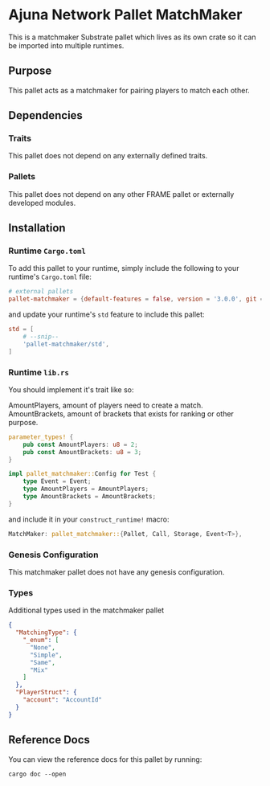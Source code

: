 # Ajuna Network Pallet MatchMaker

This is a matchmaker Substrate pallet which lives as its own crate so it can be imported into multiple runtimes.

## Purpose

This pallet acts as a matchmaker for pairing players to match each other.

## Dependencies

### Traits

This pallet does not depend on any externally defined traits.

### Pallets

This pallet does not depend on any other FRAME pallet or externally developed modules.

## Installation

### Runtime `Cargo.toml`

To add this pallet to your runtime, simply include the following to your runtime's `Cargo.toml` file:

```TOML
# external pallets
pallet-matchmaker = {default-features = false, version = '3.0.0', git = 'https://github.com/JetonNetwork/pallet-jton-matchmaker.git', tag = 'monthly-2021-07' }
```

and update your runtime's `std` feature to include this pallet:

```TOML
std = [
    # --snip--
    'pallet-matchmaker/std',
]
```

### Runtime `lib.rs`

You should implement it's trait like so:

AmountPlayers, amount of players need to create a match.
AmountBrackets, amount of brackets that exists for ranking or other purpose.

```rust
parameter_types! {
	pub const AmountPlayers: u8 = 2;
	pub const AmountBrackets: u8 = 3;
}

impl pallet_matchmaker::Config for Test {
	type Event = Event;
	type AmountPlayers = AmountPlayers;
	type AmountBrackets = AmountBrackets;
}
```

and include it in your `construct_runtime!` macro:

```rust
MatchMaker: pallet_matchmaker::{Pallet, Call, Storage, Event<T>},
```

### Genesis Configuration

This matchmaker pallet does not have any genesis configuration.

### Types

Additional types used in the matchmaker pallet

```json
{
  "MatchingType": {
    "_enum": [
      "None",
      "Simple",
      "Same",
      "Mix"
    ]
  },
  "PlayerStruct": {
    "account": "AccountId"
  }
}
```

## Reference Docs

You can view the reference docs for this pallet by running:

```
cargo doc --open
```
